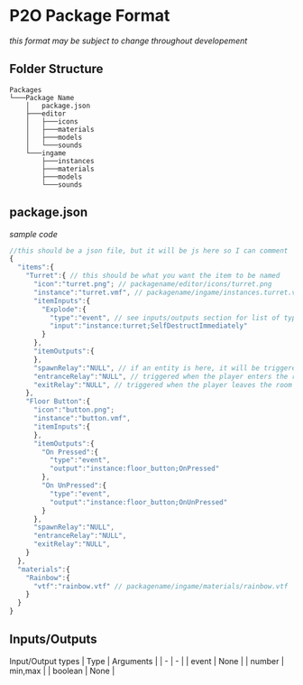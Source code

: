 # P2O Package Format
*this format may be subject to change throughout developement*

## Folder Structure
```
Packages
└───Package Name
    │   package.json
    ├───editor
    │   ├───icons
    │   ├───materials
    │   ├───models
    │   └───sounds
    └───ingame
        ├───instances
        ├───materials
        ├───models
        └───sounds
```

## package.json
*sample code*
```javascript
//this should be a json file, but it will be js here so I can comment
{
  "items":{
    "Turret":{ // this should be what you want the item to be named
      "icon":"turret.png"; // packagename/editor/icons/turret.png
      "instance":"turret.vmf", // packagename/ingame/instances.turret.vmf
      "itemInputs":{
        "Explode":{
          "type":"event", // see inputs/outputs section for list of types
          "input":"instance:turret;SelfDestructImmediately"
        }
      },
      "itemOutputs":{
      },
      "spawnRelay":"NULL", // if an entity is here, it will be triggered on level start
      "entranceRelay":"NULL", // triggered when the player enters the room
      "exitRelay":"NULL", // triggered when the player leaves the room
    },
    "Floor Button":{
      "icon":"button.png";
      "instance":"button.vmf",
      "itemInputs":{
      },
      "itemOutputs":{
        "On Pressed":{
          "type":"event",
          "output":"instance:floor_button;OnPressed"
        },
        "On UnPressed":{
          "type":"event",
          "output":"instance:floor_button;OnUnPressed"
        }
      },
      "spawnRelay":"NULL",
      "entranceRelay":"NULL",
      "exitRelay":"NULL",
    }
  },
  "materials":{
    "Rainbow":{
      "vtf":"rainbow.vtf" // packagename/ingame/materials/rainbow.vtf
    }
  }
}
```

## Inputs/Outputs
Input/Output types
| Type | Arguments |
| - | - |
| event | None |
| number | min,max |
| boolean | None |
